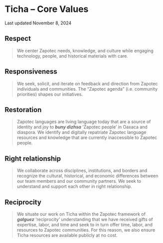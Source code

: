 # Ticha – Core Values

Last updated November 8, 2024

## Respect
> We center Zapotec needs, knowledge, and culture while engaging technology, people, and historical materials with care. 

## Responsiveness
> We seek, solicit, and iterate on feedback and direction from Zapotec individuals and communities. The “Zapotec agenda” (i.e. community priorities) shapes our initiatives.  

## Restoration
> Zapotec languages are living language today that are a source of identity and joy to ***buny dizhsa*** ‘Zapotec people’ in Oaxaca and diaspora. We identify and digitally repatriate Zapotec language resources and knowledge that are currently inaccessible to Zapotec people.

## Right relationship
> We collaborate across disciplines, institutions, and borders and recognize the cultural, historical, and economic differences between our team members and our community partners. We seek to understand and support each other in right relationship.

## Reciprocity
> We situate our work on Ticha within the Zapotec framework of ***galguez*** ‘reciprocity’ understanding that we have received gifts of expertise, labor, and time and seek to in turn offer time, labor, and resources to Zapotec communities. For this reason, we also ensure Ticha resources are available publicly at no cost. 
